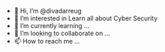 - 👋 Hi, I’m @divadarreug
- 👀 I’m interested in Learn all about Cyber Security
- 🌱 I’m currently learning ...
- 💞️ I’m looking to collaborate on ...
- 📫 How to reach me ...

<!---
divadarreug/divadarreug is a ✨ special ✨ repository because its `README.md` (this file) appears on your GitHub profile.
You can click the Preview link to take a look at your changes.
--->
